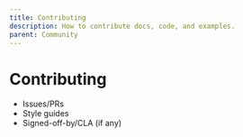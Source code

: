 ```yaml
---
title: Contributing
description: How to contribute docs, code, and examples.
parent: Community
---
```


# Contributing

- Issues/PRs
- Style guides
- Signed-off-by/CLA (if any)
